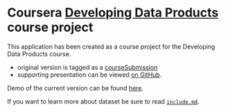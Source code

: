 Coursera [Developing Data Products](https://www.coursera.org/course/devdataprod) course project
==============================

This application has been created as a course project for the Developing Data Products course.
 - original version is tagged as a [courseSubmission](https://github.com/saddagarla/developing-data-products/tree/courseSubmission)
 - supporting presentation can be viewed [on GitHub](http://saddagarla.github.io/developing-data-products-slidify/#/slide-1).

Demo of the current version can be found [here](https://saddagarla.shinyapps.io/EconDataVis/).

If you want to learn more about dataset be sure to read [`include.md`](https://github.com/saddagarla/developing-data-products/blob/master/include.md).



